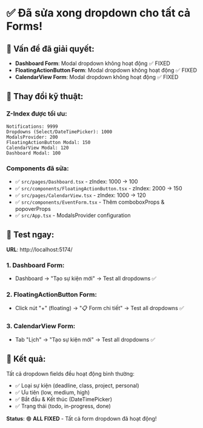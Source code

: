 # ✅ Đã sửa xong dropdown cho tất cả Forms!

## 🎯 **Vấn đề đã giải quyết:**
- **Dashboard Form**: Modal dropdown không hoạt động ✅ FIXED
- **FloatingActionButton Form**: Modal dropdown không hoạt động ✅ FIXED  
- **CalendarView Form**: Modal dropdown không hoạt động ✅ FIXED

## 🔧 **Thay đổi kỹ thuật:**

### **Z-Index được tối ưu:**
```
Notifications: 9999
Dropdowns (Select/DateTimePicker): 1000
ModalsProvider: 200
FloatingActionButton Modal: 150
CalendarView Modal: 120  
Dashboard Modal: 100
```

### **Components đã sửa:**
- ✅ `src/pages/Dashboard.tsx` - zIndex: 1000 → 100
- ✅ `src/components/FloatingActionButton.tsx` - zIndex: 2000 → 150
- ✅ `src/pages/CalendarView.tsx` - zIndex: 1000 → 120
- ✅ `src/components/EventForm.tsx` - Thêm comboboxProps & popoverProps
- ✅ `src/App.tsx` - ModalsProvider configuration

## 🧪 **Test ngay:**

**URL**: http://localhost:5174/

### **1. Dashboard Form:**
- Dashboard → "Tạo sự kiện mới" → Test all dropdowns ✅

### **2. FloatingActionButton Form:**  
- Click nút "+" (floating) → "📋 Form chi tiết" → Test all dropdowns ✅

### **3. CalendarView Form:**
- Tab "Lịch" → "Tạo sự kiện mới" → Test all dropdowns ✅

## 🎉 **Kết quả:**
Tất cả dropdown fields đều hoạt động bình thường:
- ✅ Loại sự kiện (deadline, class, project, personal)
- ✅ Ưu tiên (low, medium, high)  
- ✅ Bắt đầu & Kết thúc (DateTimePicker)
- ✅ Trạng thái (todo, in-progress, done)

**Status**: 🟢 **ALL FIXED** - Tất cả form dropdown đã hoạt động!
